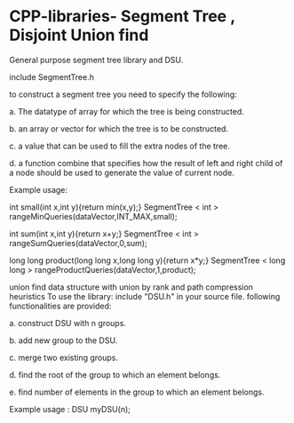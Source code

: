 # CPP-libraries- Segment Tree , Disjoint Union find
General purpose segment tree library and DSU.

include SegmentTree.h


to construct a segment tree you need to specify the following:

a. The datatype of array for which the tree is being constructed.

b. an array or vector for which the tree is to be constructed.

c. a value that can be used to fill the extra nodes of the tree.

d. a function combine that specifies how the result of left and right child of a node
should be used to generate the value of current node.

Example usage:

int small(int x,int y){return min(x,y);}
SegmentTree < int > rangeMinQueries(dataVector,INT_MAX,small);

int sum(int x,int y){return x+y;}
SegmentTree < int > rangeSumQueries(dataVector,0,sum);

long long product(long long x,long long y){return x*y;}
SegmentTree < long long > rangeProductQueries(dataVector,1,product);

union find data structure with union by rank and path compression heuristics To use the library:
include "DSU.h" in your source file.
following functionalities are provided:

a. construct DSU with n groups.

b. add new group to the DSU.

c. merge two existing groups.

d. find the root of the group to which an element belongs.

e. find number of elements in the group to which an element belongs.

Example usage : DSU myDSU(n);
